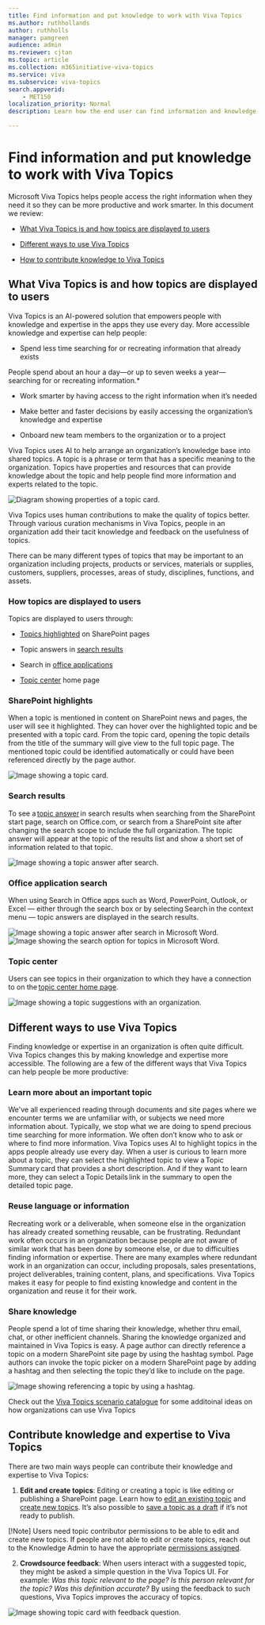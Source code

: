 ```yaml
---
title: Find information and put knowledge to work with Viva Topics
ms.author: ruthhollands
author: ruthholls
manager: pamgreen
audience: admin
ms.reviewer: cjtan
ms.topic: article
ms.collection: m365initiative-viva-topics
ms.service: viva 
ms.subservice: viva-topics 
search.appverid:
    - MET150  
localization_priority: Normal
description: Learn how the end user can find information and knowledge in Viva Topics.

---
```


# Find information and put knowledge to work with Viva Topics

Microsoft Viva Topics helps people access the right information when they need it so they can be more productive and work smarter. In this document we review:  

- [What Viva Topics is and how topics are displayed to users](topic-experiences-information-endusers.md#what-viva-topics-is-and-how-topics-are-displayed-to-users)

- [Different ways to use Viva Topics](topic-experiences-information-endusers.md#different-ways-to-use-viva-topics)

- [How to contribute knowledge to Viva Topics](topic-experiences-information-endusers.md#contribute-knowledge-and-expertise-to-viva-topics)

## What Viva Topics is and how topics are displayed to users

Viva Topics is an AI-powered solution that empowers people with knowledge and expertise in the apps they use every day. More accessible knowledge and expertise can help people: 

- Spend less time searching for or recreating information that already exists 

 People spend about an hour a day—or up to seven weeks a year—searching for or recreating information.* 

- Work smarter by having access to the right information when it’s needed 

- Make better and faster decisions by easily accessing the organization’s knowledge and expertise  

- Onboard new team members to the organization or to a project 

Viva Topics uses AI to help arrange an organization’s knowledge base into shared topics. A topic is a phrase or term that has a specific meaning to the organization. Topics have properties and resources that can provide knowledge about the topic and help people find more information and experts related to the topic.  

![Diagram showing properties of a topic card.](../media/knowledge-management/properties-topic-card-enduser.png) 

Viva Topics uses human contributions to make the quality of topics better. Through various curation mechanisms in Viva Topics, people in an organization add their tacit knowledge and feedback on the usefulness of topics.    

There can be many different types of topics that may be important to an organization including projects, products or services, materials or supplies, customers, suppliers, processes, areas of study, disciplines, functions, and assets.  

### How topics are displayed to users

Topics are displayed to users through:

- [Topics highlighted](topic-experiences-overview.md#sharepoint-highlights) on SharePoint pages

- Topic answers in [search results](topic-experiences-overview.md#search-results)

- Search in [office applications](topic-experiences-overview.md#office-application-search)

- [Topic center](topic-experiences-overview.md#topic-center) home page

### SharePoint highlights

When a topic is mentioned in content on SharePoint news and pages, the user will see it highlighted. They can hover over the highlighted topic and be presented with a topic card. From the topic card, opening the topic details from the title of the summary will give view to the full topic page. The mentioned topic could be identified automatically or could have been referenced directly by the page author. 

![Image showing a topic card.](../media/knowledge-management/topic-card-enduser.png) 

### Search results

To see a [topic answer](search.md#topic-answer) in search results when searching from the SharePoint start page, search on Office.com, or search from a SharePoint site after changing the search scope to include the full organization. The topic answer will appear at the topic of the results list and show a short set of information related to that topic. 

![Image showing a topic answer after search.](../media/knowledge-management/topic-answer-enduser.png) 

### Office application search

When using Search in Office apps such as Word, PowerPoint, Outlook, or Excel — either through the search box or by selecting Search in the context menu — topic answers are displayed in the search results. 

![Image showing a topic answer after search in Microsoft Word.](../media/knowledge-management/topic-answer-1-enduser.png) 
![Image showing the search option for topics in Microsoft Word.](../media/knowledge-management/topic-answer-2-enduser.png)

### Topic center

Users can see topics in their organization to which they have a connection to on the [topic center home page](topic-center-overview.md#home-page). 

![Image showing a topic suggestions with an organization.](../media/knowledge-management/suggested-topic-enduser.png) 

## Different ways to use Viva Topics

Finding knowledge or expertise in an organization is often quite difficult. Viva Topics changes this by making knowledge and expertise more accessible. The following are a few of the different ways that Viva Topics can help people be more productive:   

### Learn more about an important topic
We've all experienced reading through documents and site pages where we encounter terms we are unfamiliar with, or subjects we need more information about. Typically, we stop what we are doing to spend precious time searching for more information. We often don’t know who to ask or where to find more information. Viva Topics uses AI to highlight topics in the apps people already use every day. When a user is curious to learn more about a topic, they can select the highlighted topic to view a Topic Summary card that provides a short description. And if they want to learn more, they can select a Topic Details link in the summary to open the detailed topic page. 

### Reuse language or information

Recreating work or a deliverable, when someone else in the organization has already created something reusable, can be frustrating. Redundant work often occurs in an organization because people are not aware of similar work that has been done by someone else, or due to difficulties finding information or expertise. There are many examples where redundant work in an organization can occur, including proposals, sales presentations, project deliverables, training content, plans, and specifications. Viva Topics makes it easy for people to find existing knowledge and content in the organization and reuse it for their work. 

### Share knowledge

People spend a lot of time sharing their knowledge, whether thru email, chat, or other inefficient channels. Sharing the knowledge organized and maintained in Viva Topics is easy. A page author can directly reference a topic on a modern SharePoint site page by using the hashtag symbol. Page authors can invoke the topic picker on a modern SharePoint page by adding a hashtag and then selecting the topic they’d like to include on the page.  

![Image showing referencing a topic by using a hashtag.](../media/knowledge-management/topics-hashtag-reference-enduser.png) 

Check out the [Viva Topics scenario catalogue]() for some additoinal ideas on how organizations can use Viva Topics

## Contribute knowledge and expertise to Viva Topics

There are two main ways people can contribute their knowledge and expertise to Viva Topics:

1. **Edit and create topics**: Editing or creating a topic is like editing or publishing a SharePoint page. Learn how to [edit an existing topic](edit-a-topic.md) and [create new topics](create-a-topic.md). It’s also possible to [save a topic as a draft](save-topic-as-draft.md) if it’s not ready to publish.

[!Note] 
Users need topic contributor permissions to be able to edit and create new topics. If people are not able to edit or create topics, reach out to the Knowledge Admin to have the appropriate [permissions assigned](topic-experiences-user-permissions.md).  

2. **Crowdsource feedback**: When users interact with a suggested topic, they might be asked a simple question in the Viva Topics UI. For example: *Was this topic relevant to the page? Is this person relevant for the topic? Was this definition accurate?* By using the feedback to such questions, Viva Topics improves the accuracy of topics. 

![Image showing topic card with feedback question.](../media/knowledge-management/topics-hashtag-reference-enduser.png) 


